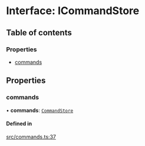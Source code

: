 # Interface: ICommandStore

## Table of contents

### Properties

- [commands](../wiki/ICommandStore#commands)

## Properties

### commands

• **commands**: [`CommandStore`](../wiki/CommandStore)

#### Defined in

[src/commands.ts:37](https://github.com/FFGFlash/ffg-discord-framework/blob/445ed27/src/commands.ts#L37)
